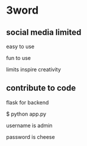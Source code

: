 # 3word

## social media limited

easy to use

fun to use

limits inspire creativity

## contribute to code

flask for backend

$ python app.py

username is admin

password is cheese







